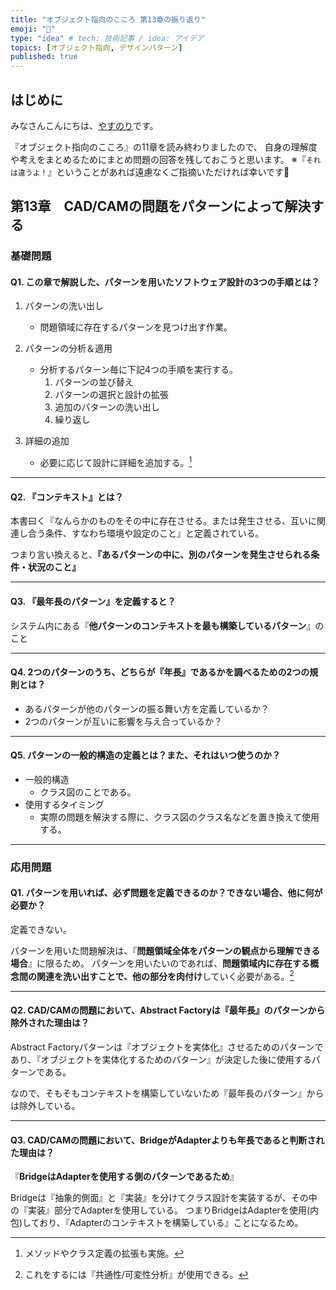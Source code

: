 ```yaml
---
title: "オブジェクト指向のこころ 第13章の振り返り"
emoji: "📗"
type: "idea" # tech: 技術記事 / idea: アイデア
topics: [オブジェクト指向, デザインパターン]
published: true
---
```

## はじめに
みなさんこんにちは、[やすのり](https://twitter.com/Bjp78xoSUd89227)です。

『オブジェクト指向のこころ』の11章を読み終わりましたので、
自身の理解度や考えをまとめるためにまとめ問題の回答を残しておこうと思います。
※『`それは違うよ！`』ということがあれば遠慮なくご指摘いただければ幸いです🙇

## 第13章　CAD/CAMの問題をパターンによって解決する

### 基礎問題
#### Q1. この章で解説した、パターンを用いたソフトウェア設計の3つの手順とは？
1. パターンの洗い出し
    - 問題領域に存在するパターンを見つけ出す作業。
2. パターンの分析＆適用
    - 分析するパターン毎に下記4つの手順を実行する。
      1. パターンの並び替え
      2. パターンの選択と設計の拡張
      3. 追加のパターンの洗い出し
      4. 繰り返し

3. 詳細の追加
    - 必要に応じて設計に詳細を追加する。[^1]
    [^1]: メソッドやクラス定義の拡張も実施。


---

#### Q2. 『コンテキスト』とは？
本書曰く『なんらかのものをその中に存在させる。または発生させる、互いに関連し合う条件、すなわち環境や設定のこと』と定義されている。

つまり言い換えると、**『あるパターンの中に、別のパターンを発生させられる条件・状況のこと』**

---

#### Q3. 『最年長のパターン』を定義すると？
システム内にある『**他パターンのコンテキストを最も構築しているパターン**』のこと

---

#### Q4. 2つのパターンのうち、どちらが『年長』であるかを調べるための2つの規則とは？
- あるパターンが他のパターンの振る舞い方を定義しているか？
- 2つのパターンが互いに影響を与え合っているか？

---

#### Q5. パターンの一般的構造の定義とは？また、それはいつ使うのか？
- 一般的構造
  - クラス図のことである。
- 使用するタイミング
  - 実際の問題を解決する際に、クラス図のクラス名などを置き換えて使用する。

---

### 応用問題
#### Q1. パターンを用いれば、必ず問題を定義できるのか？できない場合、他に何が必要か？
定義できない。

パターンを用いた問題解決は、『**問題領域全体をパターンの観点から理解できる場合**』に限るため。
パターンを用いたいのであれば、**問題領域内に存在する概念間の関連を洗い出すことで、他の部分を肉付け**していく必要がある。[^2]
[^2]: これをするには『共通性/可変性分析』が使用できる。

---

#### Q2. CAD/CAMの問題において、Abstract Factoryは『最年長』のパターンから除外された理由は？
Abstract Factoryパターンは『オブジェクトを実体化』させるためのパターンであり、『オブジェクトを実体化するためのパターン』が決定した後に使用するパターンである。

なので、そもそもコンテキストを構築していないため『最年長のパターン』からは除外している。

---

#### Q3. CAD/CAMの問題において、BridgeがAdapterよりも年長であると判断された理由は？
『**BridgeはAdapterを使用する側のパターンであるため**』

Bridgeは『抽象的側面』と『実装』を分けてクラス設計を実装するが、その中の『実装』部分でAdapterを使用している。
つまりBridgeはAdapterを使用(内包)しており、『Adapterのコンテキストを構築している』ことになるため。
